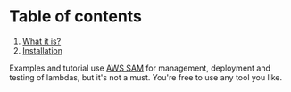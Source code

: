
# Table of contents

1. [What it is?](https://cljdoc.org/d/fierycod/holy-lambda/CURRENT/doc/installation)
1. [Installation](https://cljdoc.org/d/fierycod/holy-lambda/CURRENT/doc/installation)




Examples and tutorial use [AWS SAM](https://aws.amazon.com/serverless/sam/) for management, deployment and testing of lambdas, but it's not a must. You're free to use any tool you like.

